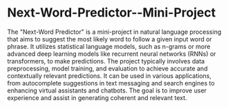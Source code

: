 # Next-Word-Predictor--Mini-Project
The "Next-Word Predictor" is a mini-project in natural language processing that aims to suggest the most likely word to follow a given input word or phrase. It utilizes statistical language models, such as n-grams or more advanced deep learning models like recurrent neural networks (RNNs) or transformers, to make predictions. The project typically involves data preprocessing, model training, and evaluation to achieve accurate and contextually relevant predictions. It can be used in various applications, from autocomplete suggestions in text messaging and search engines to enhancing virtual assistants and chatbots. The goal is to improve user experience and assist in generating coherent and relevant text.
